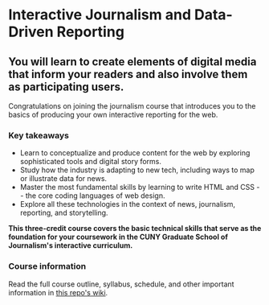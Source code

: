 # Interactive Journalism and Data-Driven Reporting

## You will learn to create elements of digital media that inform your readers and also involve them as participating users.

Congratulations on joining the journalism course that introduces you to the basics of producing your own interactive reporting for the web.

### Key takeaways
- Learn to conceptualize and produce content for the web by exploring sophisticated tools and digital story forms.
- Study how the industry is adapting to new tech, including ways to map or illustrate data for news.
- Master the most fundamental skills by learning to write HTML and CSS -- the core coding languages of web design.
- Explore all these technologies in the context of news, journalism, reporting, and storytelling.

__This three-credit course covers the basic technical skills that serve as the foundation for your coursework in the CUNY Graduate School of Journalism's interactive curriculum.__

### Course information
Read the full course outline, syllabus, schedule, and other important information in [this repo's wiki](https://github.com/mrsingleton/jour71105/wiki).
